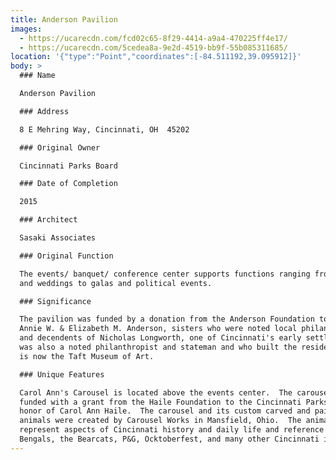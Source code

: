 ```yaml
---
title: Anderson Pavilion
images:
  - https://ucarecdn.com/fcd02c65-8f29-4414-a9a4-470225ff4e17/
  - https://ucarecdn.com/5cedea8a-9e2d-4519-bb9f-55b085311685/
location: '{"type":"Point","coordinates":[-84.511192,39.095912]}'
body: >
  ### Name

  Anderson Pavilion

  ### Address

  8 E Mehring Way, Cincinnati, OH  45202

  ### Original Owner

  Cincinnati Parks Board

  ### Date of Completion

  2015

  ### Architect

  Sasaki Associates

  ### Original Function

  The events/ banquet/ conference center supports functions ranging from parties
  and weddings to galas and political events.

  ### Significance

  The pavilion was funded by a donation from the Anderson Foundation to honor
  Annie W. & Elizabeth M. Anderson, sisters who were noted local philanthopists
  and decendents of Nicholas Longworth, one of Cincinnati's early settlers who
  was also a noted philanthropist and stateman and who built the residence that
  is now the Taft Museum of Art. 

  ### Unique Features

  Carol Ann's Carousel is located above the events center.  The carousel was
  funded with a grant from the Haile Foundation to the Cincinnati Parks Board in
  honor of Carol Ann Haile.  The carousel and its custom carved and painted
  animals were created by Carousel Works in Mansfield, Ohio.  The animals
  represent aspects of Cincinnati history and daily life and reference the
  Bengals, the Bearcats, P&G, Ocktoberfest, and many other Cincinnati icons.
---
```

